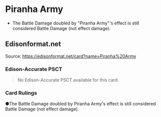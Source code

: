 # Piranha Army

*   The Battle Damage doubled by "Piranha Army"'s effect is still considered Battle Damage (not effect damage).

## Edisonformat.net

Source: https://edisonformat.net/card?name=Piranha%20Army

### Edison-Accurate PSCT

> No Edison-Accurate PSCT available for this card.

### Card Rulings

●The Battle Damage doubled by Piranha Army's effect is still considered Battle Damage (not effect damage).
            